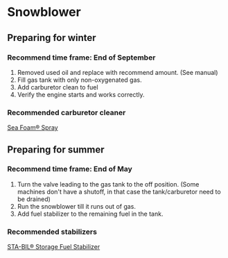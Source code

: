 # Snowblower

## Preparing for winter

### Recommend time frame: End of September

1. Removed used oil and replace with recommend amount. (See manual)
2. Fill gas tank with only non-oxygenated gas.
3. Add carburetor clean to fuel
4. Verify the engine starts and works correctly.

### Recommended carburetor cleaner
[Sea Foam® Spray ](https://www.menards.com/main/tools/automotive/automotive-maintenance/automotive-fluids-chemicals/sea-foam-reg-spray-12-oz/seafoamss14/p-1548919809392-c-10098.htm?tid=-1&ipos=1
)

## Preparing for summer

### Recommend time frame: End of May

1. Turn the valve leading to the gas tank to the off position. (Some machines don't have a shutoff, in that case the tank/carburetor need to be drained)
2. Run the snowblower till it runs out of gas.
3. Add fuel stabilizer to the remaining fuel in the tank.

### Recommended stabilizers
[STA-BIL® Storage Fuel Stabilizer](https://www.menards.com/main/tools/automotive/automotive-maintenance/automotive-fluids-chemicals/sta-bil-reg-storage-fuel-stabilizer/22214/p-1444429046586.htm)







